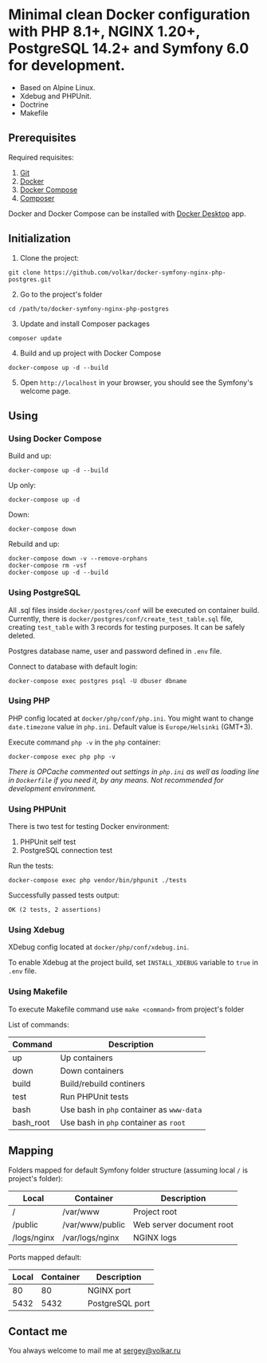 # Minimal clean Docker configuration with PHP 8.1+, NGINX 1.20+, PostgreSQL 14.2+ and Symfony 6.0 for development.

- Based on Alpine Linux.
- Xdebug and PHPUnit.
- Doctrine
- Makefile

## Prerequisites

Required requisites:

1. [Git](https://git-scm.com/book/en/Getting-Started-Installing-Git)
2. [Docker](https://docs.docker.com/engine/installation/)
3. [Docker Compose](https://docs.docker.com/compose/install/)
4. [Composer](https://getcomposer.org)

Docker and Docker Compose can be installed with [Docker Desktop](https://www.docker.com/products/docker-desktop/) app.

## Initialization

1. Clone the project:

```
git clone https://github.com/volkar/docker-symfony-nginx-php-postgres.git
```

2. Go to the project's folder

```
cd /path/to/docker-symfony-nginx-php-postgres
```

3. Update and install Composer packages

```
composer update
```

4. Build and up project with Docker Compose

```
docker-compose up -d --build
```

5. Open `http://localhost` in your browser, you should see the Symfony's welcome page.

## Using

### Using Docker Compose

Build and up:

```
docker-compose up -d --build
```

Up only:

```
docker-compose up -d
```

Down:

```
docker-compose down
```

Rebuild and up:

```
docker-compose down -v --remove-orphans
docker-compose rm -vsf
docker-compose up -d --build
```

### Using PostgreSQL

All .sql files inside `docker/postgres/conf` will be executed on container build. Currently, there is `docker/postgres/conf/create_test_table.sql` file, creating `test_table` with 3 records for testing purposes. It can be safely deleted.

Postgres database name, user and password defined in `.env` file.

Connect to database with default login:

```
docker-compose exec postgres psql -U dbuser dbname
```

### Using PHP

PHP config located at `docker/php/conf/php.ini`. You might want to change `date.timezone` value in `php.ini`. Default value is `Europe/Helsinki` (GMT+3).

Execute command `php -v` in the `php` container:

```
docker-compose exec php php -v
```

*There is OPCache commented out settings in `php.ini` as well as loading line in `Dockerfile` if you need it, by any means. Not recommended for development environment.*

### Using PHPUnit

There is two test for testing Docker environment:

1. PHPUnit self test
2. PostgreSQL connection test

Run the tests:

```
docker-compose exec php vendor/bin/phpunit ./tests
```

Successfully passed tests output:

```
OK (2 tests, 2 assertions)
```

### Using Xdebug

XDebug config located at `docker/php/conf/xdebug.ini`.

To enable Xdebug at the project build, set `INSTALL_XDEBUG` variable to `true` in `.env` file.

### Using Makefile

To execute Makefile command use `make <command>` from project's folder

List of commands:

| Command | Description |
| ----------- | ----------- |
| up | Up containers |
| down | Down containers |
| build | Build/rebuild continers |
| test | Run PHPUnit tests |
| bash | Use bash in `php` container as `www-data` |
| bash_root | Use bash in `php` container as `root` |

## Mapping

Folders mapped for default Symfony folder structure (assuming local `/` is project's folder):

| Local | Container | Description |
| - | - | - |
| / | /var/www | Project root |
| /public | /var/www/public | Web server document root |
| /logs/nginx | /var/logs/nginx | NGINX logs |

Ports mapped default:

| Local | Container | Description |
| - | - | - |
| 80 | 80 | NGINX port |
| 5432 | 5432 | PostgreSQL port |

## Contact me

You always welcome to mail me at sergey@volkar.ru
